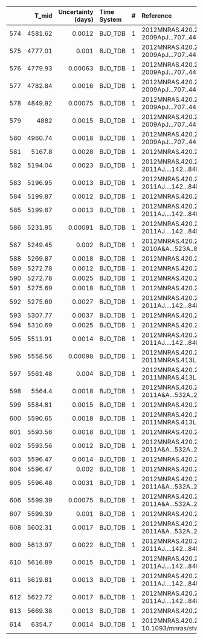 |     |   T_mid |   Uncertainty (days) | Time System   |   # | Reference                                 |
|----:|--------:|---------------------:|:--------------|----:|:------------------------------------------|
| 574 | 4581.62 |              0.0012  | BJD_TDB       |   1 | 2012MNRAS.420.2580S; 2009ApJ...707..446B  |
| 575 | 4777.01 |              0.001   | BJD_TDB       |   1 | 2012MNRAS.420.2580S; 2009ApJ...707..446B  |
| 576 | 4779.93 |              0.00063 | BJD_TDB       |   1 | 2012MNRAS.420.2580S; 2009ApJ...707..446B  |
| 577 | 4782.84 |              0.0016  | BJD_TDB       |   1 | 2012MNRAS.420.2580S; 2009ApJ...707..446B  |
| 578 | 4849.92 |              0.00075 | BJD_TDB       |   1 | 2012MNRAS.420.2580S; 2009ApJ...707..446B  |
| 579 | 4882    |              0.0015  | BJD_TDB       |   1 | 2012MNRAS.420.2580S; 2009ApJ...707..446B  |
| 580 | 4960.74 |              0.0018  | BJD_TDB       |   1 | 2012MNRAS.420.2580S; 2009ApJ...707..446B  |
| 581 | 5167.8  |              0.0028  | BJD_TDB       |   1 | 2012MNRAS.420.2580S                       |
| 582 | 5194.04 |              0.0023  | BJD_TDB       |   1 | 2012MNRAS.420.2580S; 2011AJ....142...84F  |
| 583 | 5196.95 |              0.0013  | BJD_TDB       |   1 | 2012MNRAS.420.2580S; 2011AJ....142...84F  |
| 584 | 5199.87 |              0.0012  | BJD_TDB       |   1 | 2012MNRAS.420.2580S                       |
| 585 | 5199.87 |              0.0013  | BJD_TDB       |   1 | 2012MNRAS.420.2580S; 2011AJ....142...84F  |
| 586 | 5231.95 |              0.00091 | BJD_TDB       |   1 | 2012MNRAS.420.2580S; 2011AJ....142...84F  |
| 587 | 5249.45 |              0.002   | BJD_TDB       |   1 | 2012MNRAS.420.2580S; 2010A&A...523A..84S  |
| 588 | 5269.87 |              0.0018  | BJD_TDB       |   1 | 2012MNRAS.420.2580S                       |
| 589 | 5272.78 |              0.0012  | BJD_TDB       |   1 | 2012MNRAS.420.2580S                       |
| 590 | 5272.78 |              0.0025  | BJD_TDB       |   1 | 2012MNRAS.420.2580S                       |
| 591 | 5275.69 |              0.0018  | BJD_TDB       |   1 | 2012MNRAS.420.2580S                       |
| 592 | 5275.69 |              0.0027  | BJD_TDB       |   1 | 2012MNRAS.420.2580S; 2011AJ....142...84F  |
| 593 | 5307.77 |              0.0037  | BJD_TDB       |   1 | 2012MNRAS.420.2580S                       |
| 594 | 5310.69 |              0.0025  | BJD_TDB       |   1 | 2012MNRAS.420.2580S                       |
| 595 | 5511.91 |              0.0014  | BJD_TDB       |   1 | 2012MNRAS.420.2580S; 2011AJ....142...84F  |
| 596 | 5558.56 |              0.00098 | BJD_TDB       |   1 | 2012MNRAS.420.2580S; 2011MNRAS.413L..43P  |
| 597 | 5561.48 |              0.004   | BJD_TDB       |   1 | 2012MNRAS.420.2580S; 2011MNRAS.413L..43P  |
| 598 | 5564.4  |              0.0018  | BJD_TDB       |   1 | 2012MNRAS.420.2580S; 2011A&A...532A..24N  |
| 599 | 5584.81 |              0.0015  | BJD_TDB       |   1 | 2012MNRAS.420.2580S                       |
| 600 | 5590.65 |              0.0018  | BJD_TDB       |   1 | 2012MNRAS.420.2580S; 2011MNRAS.413L..43P  |
| 601 | 5593.56 |              0.0018  | BJD_TDB       |   1 | 2012MNRAS.420.2580S                       |
| 602 | 5593.56 |              0.0012  | BJD_TDB       |   1 | 2012MNRAS.420.2580S; 2011A&A...532A..24N  |
| 603 | 5596.47 |              0.0014  | BJD_TDB       |   1 | 2012MNRAS.420.2580S                       |
| 604 | 5596.47 |              0.002   | BJD_TDB       |   1 | 2012MNRAS.420.2580S                       |
| 605 | 5596.48 |              0.0031  | BJD_TDB       |   1 | 2012MNRAS.420.2580S; 2011A&A...532A..24N  |
| 606 | 5599.39 |              0.00075 | BJD_TDB       |   1 | 2012MNRAS.420.2580S; 2011A&A...532A..24N  |
| 607 | 5599.39 |              0.001   | BJD_TDB       |   1 | 2012MNRAS.420.2580S                       |
| 608 | 5602.31 |              0.0017  | BJD_TDB       |   1 | 2012MNRAS.420.2580S; 2011A&A...532A..24N  |
| 609 | 5613.97 |              0.0022  | BJD_TDB       |   1 | 2012MNRAS.420.2580S; 2011AJ....142...84F  |
| 610 | 5616.89 |              0.0015  | BJD_TDB       |   1 | 2012MNRAS.420.2580S; 2011AJ....142...84F  |
| 611 | 5619.81 |              0.0013  | BJD_TDB       |   1 | 2012MNRAS.420.2580S; 2011AJ....142...84F  |
| 612 | 5622.72 |              0.0017  | BJD_TDB       |   1 | 2012MNRAS.420.2580S; 2011AJ....142...84F  |
| 613 | 5669.38 |              0.0013  | BJD_TDB       |   1 | 2012MNRAS.420.2580S                       |
| 614 | 6354.7  |              0.0014  | BJD_TDB       |   1 | 2012MNRAS.420.2580S; 10.1093/mnras/stw574 |